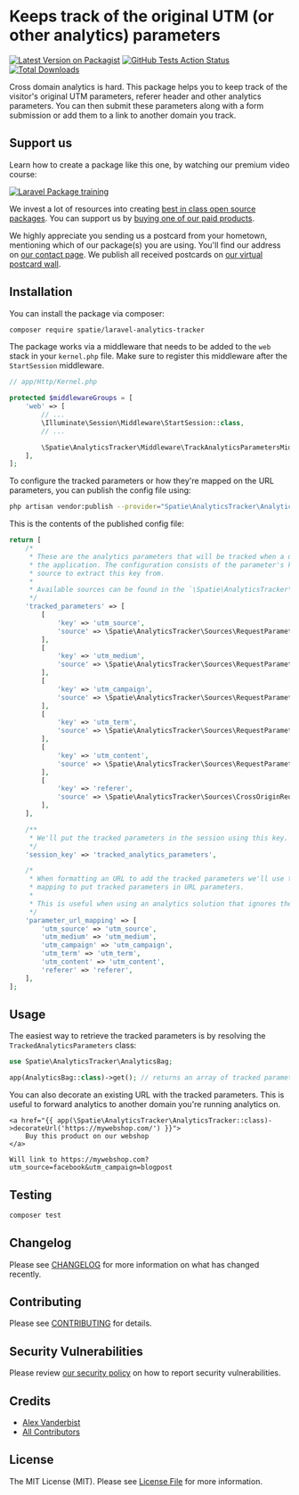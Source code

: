 # Keeps track of the original UTM (or other analytics) parameters

[![Latest Version on Packagist](https://img.shields.io/packagist/v/spatie/laravel-analytics-tracker.svg?style=flat-square)](https://packagist.org/packages/spatie/laravel-analytics-tracker)
[![GitHub Tests Action Status](https://img.shields.io/github/workflow/status/spatie/laravel-analytics-tracker/run-tests?label=tests)](https://github.com/spatie/laravel-analytics-tracker/actions?query=workflow%3Arun-tests+branch%3Amaster)
[![Total Downloads](https://img.shields.io/packagist/dt/spatie/laravel-analytics-tracker.svg?style=flat-square)](https://packagist.org/packages/spatie/laravel-analytics-tracker)

Cross domain analytics is hard. This package helps you to keep track of the visitor's original UTM parameters, referer header and other analytics parameters. You can then submit these parameters along with a form submission or add them to a link to another domain you track.

## Support us

Learn how to create a package like this one, by watching our premium video course:

[![Laravel Package training](https://spatie.be/github/package-training.jpg)](https://laravelpackage.training)

We invest a lot of resources into creating [best in class open source packages](https://spatie.be/open-source). You can support us by [buying one of our paid products](https://spatie.be/open-source/support-us).

We highly appreciate you sending us a postcard from your hometown, mentioning which of our package(s) you are using. You'll find our address on [our contact page](https://spatie.be/about-us). We publish all received postcards on [our virtual postcard wall](https://spatie.be/open-source/postcards).

## Installation

You can install the package via composer:

```bash
composer require spatie/laravel-analytics-tracker
```

The package works via a middleware that needs to be added to the `web` stack in your `kernel.php` file. Make sure to register this middleware after the `StartSession` middleware.

```php
// app/Http/Kernel.php

protected $middlewareGroups = [
    'web' => [
        // ...
        \Illuminate\Session\Middleware\StartSession::class,
        // ...

        \Spatie\AnalyticsTracker\Middleware\TrackAnalyticsParametersMiddleware::class,
    ],
];
```

To configure the tracked parameters or how they're mapped on the URL parameters, you can publish the config file using:

```bash
php artisan vendor:publish --provider="Spatie\AnalyticsTracker\AnalyticsTrackerServiceProvider" --tag="config"
```

This is the contents of the published config file:

```php
return [
    /*
     * These are the analytics parameters that will be tracked when a user first visits
     * the application. The configuration consists of the parameter's key and the
     * source to extract this key from.
     *
     * Available sources can be found in the `\Spatie\AnalyticsTracker\Sources` namespace.
     */
    'tracked_parameters' => [
        [
            'key' => 'utm_source',
            'source' => \Spatie\AnalyticsTracker\Sources\RequestParameter::class,
        ],
        [
            'key' => 'utm_medium',
            'source' => \Spatie\AnalyticsTracker\Sources\RequestParameter::class,
        ],
        [
            'key' => 'utm_campaign',
            'source' => \Spatie\AnalyticsTracker\Sources\RequestParameter::class,
        ],
        [
            'key' => 'utm_term',
            'source' => \Spatie\AnalyticsTracker\Sources\RequestParameter::class,
        ],
        [
            'key' => 'utm_content',
            'source' => \Spatie\AnalyticsTracker\Sources\RequestParameter::class,
        ],
        [
            'key' => 'referer',
            'source' => \Spatie\AnalyticsTracker\Sources\CrossOriginRequestHeader::class,
        ],
    ],

    /**
     * We'll put the tracked parameters in the session using this key.
     */
    'session_key' => 'tracked_analytics_parameters',

    /*
     * When formatting an URL to add the tracked parameters we'll use the following
     * mapping to put tracked parameters in URL parameters.
     *
     * This is useful when using an analytics solution that ignores the utm_* parameters.
     */
    'parameter_url_mapping' => [
        'utm_source' => 'utm_source',
        'utm_medium' => 'utm_medium',
        'utm_campaign' => 'utm_campaign',
        'utm_term' => 'utm_term',
        'utm_content' => 'utm_content',
        'referer' => 'referer',
    ],
];
```

## Usage

The easiest way to retrieve the tracked parameters is by resolving the `TrackedAnalyticsParameters` class:

```php
use Spatie\AnalyticsTracker\AnalyticsBag;

app(AnalyticsBag::class)->get(); // returns an array of tracked parameters
```

You can also decorate an existing URL with the tracked parameters. This is useful to forward analytics to another domain you're running analytics on.

```blade
<a href="{{ app(\Spatie\AnalyticsTracker\AnalyticsTracker::class)->decorateUrl('https://mywebshop.com/') }}">
    Buy this product on our webshop
</a>

Will link to https://mywebshop.com?utm_source=facebook&utm_campaign=blogpost
```

## Testing

``` bash
composer test
```

## Changelog

Please see [CHANGELOG](CHANGELOG.md) for more information on what has changed recently.

## Contributing

Please see [CONTRIBUTING](.github/CONTRIBUTING.md) for details.

## Security Vulnerabilities

Please review [our security policy](../../security/policy) on how to report security vulnerabilities.

## Credits

- [Alex Vanderbist](https://github.com/AlexVanderbist)
- [All Contributors](../../contributors)

## License

The MIT License (MIT). Please see [License File](LICENSE.md) for more information.
